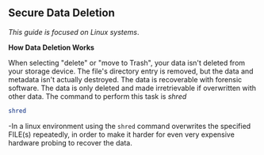 ## Secure Data Deletion

*This guide is focused on Linux systems*.

**How Data Deletion Works**

When selecting "delete" or "move to Trash", your data isn't deleted from your storage device. The file's directory entry is removed, but the data and metadata isn't actually destroyed. The data is recoverable with forensic software. The data is only deleted and made irretrievable if overwritten with other data. The command to perform this task is *shred*

```bash
shred
```

-In a linux environment using the ```shred``` command overwrites the specified FILE(s) repeatedly, in order to make it harder for even very expensive hardware probing to recover the data.


